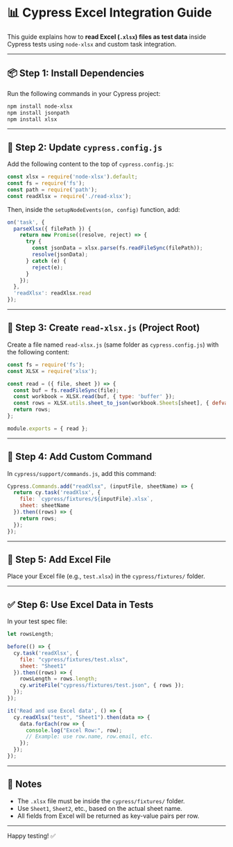 
# 📊 Cypress Excel Integration Guide

This guide explains how to **read Excel (`.xlsx`) files as test data** inside Cypress tests using `node-xlsx` and custom task integration.

---

## 📦 Step 1: Install Dependencies

Run the following commands in your Cypress project:

```bash
npm install node-xlsx
npm install jsonpath
npm install xlsx
```

---

## 🔧 Step 2: Update `cypress.config.js`

Add the following content to the top of `cypress.config.js`:

```js
const xlsx = require('node-xlsx').default;
const fs = require('fs');
const path = require('path');
const readXlsx = require('./read-xlsx');
```

Then, inside the `setupNodeEvents(on, config)` function, add:

```js
on('task', {
  parseXlsx({ filePath }) {
    return new Promise((resolve, reject) => {
      try {
        const jsonData = xlsx.parse(fs.readFileSync(filePath));
        resolve(jsonData);
      } catch (e) {
        reject(e);
      }
    });
  },
  'readXlsx': readXlsx.read
});
```

---

## 📁 Step 3: Create `read-xlsx.js` (Project Root)

Create a file named `read-xlsx.js` (same folder as `cypress.config.js`) with the following content:

```js
const fs = require('fs');
const XLSX = require('xlsx');

const read = ({ file, sheet }) => {
  const buf = fs.readFileSync(file);
  const workbook = XLSX.read(buf, { type: 'buffer' });
  const rows = XLSX.utils.sheet_to_json(workbook.Sheets[sheet], { defval: "" });
  return rows;
};

module.exports = { read };
```

---

## 🧩 Step 4: Add Custom Command

In `cypress/support/commands.js`, add this command:

```js
Cypress.Commands.add("readXlsx", (inputFile, sheetName) => {
  return cy.task('readXlsx', {
    file: `cypress/fixtures/${inputFile}.xlsx`,
    sheet: sheetName
  }).then((rows) => {
    return rows;
  });
});
```

---

## 📂 Step 5: Add Excel File

Place your Excel file (e.g., `test.xlsx`) in the `cypress/fixtures/` folder.

---

## ✅ Step 6: Use Excel Data in Tests

In your test spec file:

```js
let rowsLength;

before(() => {
  cy.task('readXlsx', {
    file: "cypress/fixtures/test.xlsx",
    sheet: "Sheet1"
  }).then((rows) => {
    rowsLength = rows.length;
    cy.writeFile("cypress/fixtures/test.json", { rows });
  });
});

it('Read and use Excel data', () => {
  cy.readXlsx("test", "Sheet1").then(data => {
    data.forEach(row => {
      console.log("Excel Row:", row);
      // Example: use row.name, row.email, etc.
    });
  });
});
```

---

## 📝 Notes

- The `.xlsx` file must be inside the `cypress/fixtures/` folder.
- Use `Sheet1`, `Sheet2`, etc., based on the actual sheet name.
- All fields from Excel will be returned as key-value pairs per row.

---

Happy testing! ✅
